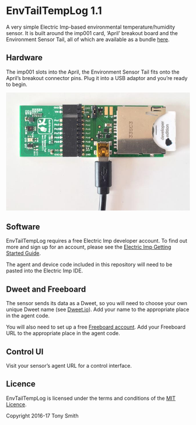 # EnvTailTempLog 1.1

A very simple Electric Imp-based environmental temperature/humidity sensor. It is built around the imp001 card, ‘April’ breakout board and the Environment Sensor Tail, all of which are available as a bundle [here](https://www.amazon.com/WiFi-Environmental-Sensor-LED-kit/dp/B00ZQ4D1TM).

## Hardware

The imp001 slots into the April, the Environment Sensor Tail fits onto the April’s breakout connector pins. Plug it into a USB adaptor and you’re ready to begin.

![Hardware](./hardware.jpg)

## Software

EnvTailTempLog requires a free Electric Imp developer account. To find out more and sign up for an account, please see the [Electric Imp Getting Started Guide](https://electricimp.com/docs/gettingstarted/).

The agent and device code included in this repository will need to be pasted into the Electric Imp IDE.

## Dweet and Freeboard

The sensor sends its data as a Dweet, so you will need to choose your own unique Dweet name (see [Dweet.io](https://dweet.io/play/)). Add your name to the appropriate place in the agent code.

You will also need to set up a free [Freeboard account](https://freeboard.io/signup). Add your Freeboard URL to the appropriate place in the agent code.

## Control UI

Visit your sensor’s agent URL for a control interface.

## Licence

EnvTailTempLog is licensed under the terms and conditions of the [MIT Licence](./LICENSE).

Copyright 2016-17 Tony Smith
